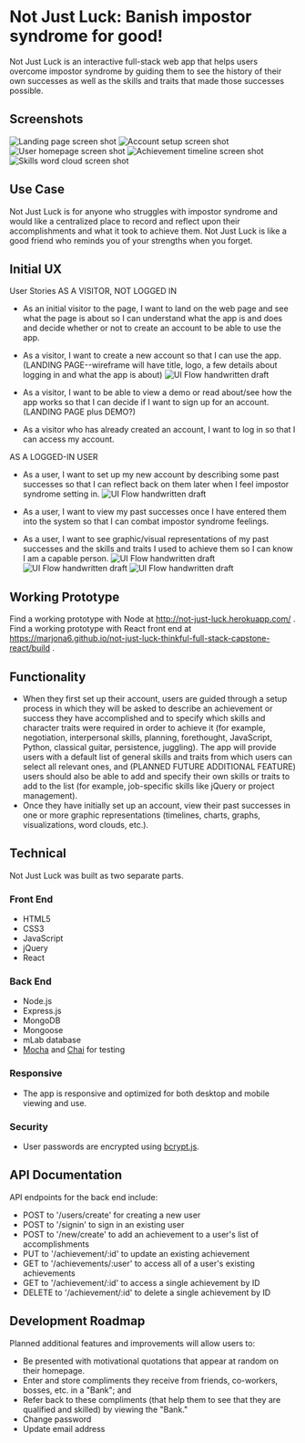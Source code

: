# Not Just Luck: Banish impostor syndrome for good!

Not Just Luck is an interactive full-stack web app that helps users overcome impostor syndrome by guiding them to see the history of their own successes as well as the skills and traits that made those successes possible.

## Screenshots
![Landing page screen shot](https://github.com/Marjona6/not-just-luck-thinkful-full-stack-capstone/blob/master/public/img/njl01.png)
![Account setup screen shot](https://github.com/Marjona6/not-just-luck-thinkful-full-stack-capstone/blob/master/public/img/njl02.png)
![User homepage screen shot](https://github.com/Marjona6/not-just-luck-thinkful-full-stack-capstone/blob/master/public/img/njl03.png)
![Achievement timeline screen shot](https://github.com/Marjona6/not-just-luck-thinkful-full-stack-capstone/blob/master/public/img/njl04.png)
![Skills word cloud screen shot](https://github.com/Marjona6/not-just-luck-thinkful-full-stack-capstone/blob/master/public/img/njl05.png)

## Use Case
Not Just Luck is for anyone who struggles with impostor syndrome and would like a centralized place to record and reflect upon their accomplishments and what it took to achieve them. Not Just Luck is like a good friend who reminds you of your strengths when you forget.

## Initial UX
User Stories
AS A VISITOR, NOT LOGGED IN

* As an initial visitor to the page, I want to land on the web page and see what the page is about so I can understand what the app is and does and decide whether or not to create an account to be able to use the app.
* As a visitor, I want to create a new account so that I can use the app.
(LANDING PAGE--wireframe will have title, logo, a few details about logging in and what the app is about)
![UI Flow handwritten draft](https://github.com/Marjona6/not-just-luck-thinkful-full-stack-capstone/blob/master/public/img/wf00.jpg)

* As a visitor, I want to be able to view a demo or read about/see how the app works so that I can decide if I want to sign up for an account. (LANDING PAGE plus DEMO?)

* As a visitor who has already created an account, I want to log in so that I can access my account.

AS A LOGGED-IN USER
* As a user, I want to set up my new account by describing some past successes so that I can reflect back on them later when I feel impostor syndrome setting in.
![UI Flow handwritten draft](https://github.com/Marjona6/not-just-luck-thinkful-full-stack-capstone/blob/master/public/img/wf04.jpg)

* As a user, I want to view my past successes once I have entered them into the system so that I can combat impostor syndrome feelings.
* As a user, I want to see graphic/visual representations of my past successes and the skills and traits I used to achieve them so I can know I am a capable person.
![UI Flow handwritten draft](https://github.com/Marjona6/not-just-luck-thinkful-full-stack-capstone/blob/master/public/img/wf01.jpg)
![UI Flow handwritten draft](https://github.com/Marjona6/not-just-luck-thinkful-full-stack-capstone/blob/master/public/img/wf02.jpg)
![UI Flow handwritten draft](https://github.com/Marjona6/not-just-luck-thinkful-full-stack-capstone/blob/master/public/img/wf03.jpg)

## Working Prototype
Find a working prototype with Node at http://not-just-luck.herokuapp.com/ .
Find a working prototype with React front end at https://marjona6.github.io/not-just-luck-thinkful-full-stack-capstone-react/build .

## Functionality
* When they first set up their account, users are guided through a setup process in which they will be asked to describe an achievement or success they have accomplished and to specify which skills and character traits were required in order to achieve it (for example, negotiation, interpersonal skills, planning, forethought, JavaScript, Python, classical guitar, persistence, juggling). The app will provide users with a default list of general skills and traits from which users can select all relevant ones, and (PLANNED FUTURE ADDITIONAL FEATURE) users should also be able to add and specify their own skills or traits to add to the list (for example, job-specific skills like jQuery or project management).
* Once they have initially set up an account, view their past successes in one or more graphic representations (timelines, charts, graphs, visualizations, word clouds, etc.).

## Technical
Not Just Luck was built as two separate parts.

<h3>Front End</h3>
<ul>
    <li>HTML5</li>
    <li>CSS3</li>
    <li>JavaScript</li>
    <li>jQuery</li>
    <li>React</li>
</ul>
<h3>Back End</h3>
<ul>
    <li>Node.js</li>
    <li>Express.js</li>
    <li>MongoDB</li>
    <li>Mongoose</li>
    <li>mLab database</li>
    <li><a href="https://mochajs.org/">Mocha</a> and <a href="http://chaijs.com/">Chai</a> for testing</li>
</ul>
<h3>Responsive</h3>
<ul>
    <li>The app is responsive and optimized for both desktop and mobile viewing and use.</li>
</ul>
<h3>Security</h3>
<ul>
    <li>User passwords are encrypted using <a href="https://github.com/dcodeIO/bcrypt.js">bcrypt.js</a>.</li>
</ul>

## API Documentation
API endpoints for the back end include:
* POST to '/users/create' for creating a new user
* POST to '/signin' to sign in an existing user
* POST to '/new/create' to add an achievement to a user's list of accomplishments
* PUT to '/achievement/:id' to update an existing achievement
* GET to '/achievements/:user' to access all of a user's existing achievements
* GET to '/achievement/:id' to access a single achievement by ID
* DELETE to '/achievement/:id' to delete a single achievement by ID

## Development Roadmap
Planned additional features and improvements will allow users to:
* Be presented with motivational quotations that appear at random on their homepage.
* Enter and store compliments they receive from friends, co-workers, bosses, etc. in a "Bank"; and
* Refer back to these compliments (that help them to see that they are qualified and skilled) by viewing the "Bank."
* Change password
* Update email address
